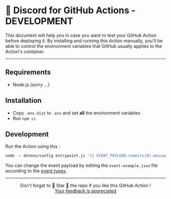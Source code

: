 # 🚀 Discord for GitHub Actions - DEVELOPMENT

This document will help you in case you want to test your GitHub Action before deploying it.
By installing and running this Action manually, you'll be able to control the environment variables that GitHub usually applies to the Action's container.

<hr/>

## Requirements

- Node.js _(sorry ...)_

## Installation

- Copy `.env.dist` to `.env` and set **all** the environment variables
- Run `npm ci`

## Development

Run the Action using this :

```bash
node -r dotenv/config entrypoint.js "{{ EVENT_PAYLOAD.commits[0].message }}"
```

You can change the event payload by editing the `event-example.json` file according to the [event types](https://developer.github.com/v3/activity/events/types).

<hr/>

<p align="center">
  Don't forget to 🌟 Star 🌟 the repo if you like this GitHub Action !<br/>
  <a href="https://github.com/step-security/action-discord/issues/new">Your feedback is appreciated</a>
</p>
